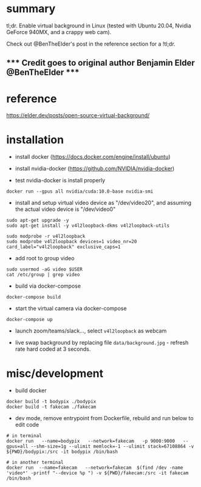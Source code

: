 

# summary

tl;dr. Enable virtual background in Linux (tested with Ubuntu 20.04, Nvidia GeForce 940MX, and a crappy web cam).

Check out @BenTheElder's post in the reference section for a !tl;dr.

## *** Credit goes to original author Benjamin Elder @BenTheElder ***

# reference

https://elder.dev/posts/open-source-virtual-background/


# installation

+ install docker (https://docs.docker.com/engine/install/ubuntu)

+ install nvidia-docker (https://github.com/NVIDIA/nvidia-docker)

+ test nvidia-docker is install properly
```
docker run --gpus all nvidia/cuda:10.0-base nvidia-smi
```

+ install and setup virtual video device as "/dev/video20", and assuming the actual video device is "/dev/video0"
``` 
sudo apt-get upgrade -y
sudo apt-get install -y v4l2loopback-dkms v4l2loopback-utils

sudo modprobe -r v4l2loopback
sudo modprobe v4l2loopback devices=1 video_nr=20 card_label="v4l2loopback" exclusive_caps=1
```

+ add root to group video
```
sudo usermod -aG video $USER
cat /etc/group | grep video
```

+ build via docker-compose
```
docker-compose build
```

+ start the virtual camera via docker-compose
```
docker-compose up
```

+ launch zoom/teams/slack..., select `v4l2loopback` as webcam

+ live swap background by replacing file `data/background.jpg` - refresh rate hard coded at 3 seconds.


# misc/development

+ build docker
```
docker build -t bodypix ./bodypix
docker build -t fakecam ./fakecam
```

+ dev mode, remove entrypoint from Dockerfile, rebuild and run below to edit code
```
# in terminal 
docker run   --name=bodypix   --network=fakecam   -p 9000:9000   --gpus=all --shm-size=1g --ulimit memlock=-1 --ulimit stack=67108864 -v ${PWD}/bodypix:/src -it bodypix /bin/bash

# in another terminal
docker run  --name=fakecam   --network=fakecam  $(find /dev -name 'video*' -printf "--device %p ") -v ${PWD}/fakecam:/src -it fakecam /bin/bash
```



